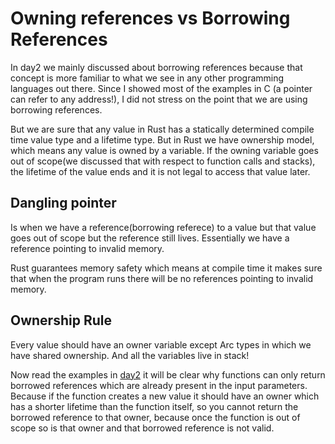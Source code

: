 # Owning references vs Borrowing References

In day2 we mainly discussed about borrowing references because that concept
is more familiar to what we see in any other programming languages out there.
Since I showed most of the examples in C (a pointer can refer to any address!),
I did not stress on the point that we are using borrowing references.

But we are sure that any value in Rust has a statically determined compile time value type
and a lifetime type.
But in Rust we have ownership model, which means any value is owned by a variable.
If the owning variable goes out of scope(we discussed that with respect to function calls and stacks),
the lifetime of the value ends and it is not legal to access that value later.

## Dangling pointer

Is when we have a reference(borrowing referece) to a value but that value goes out of scope but the
reference still lives. Essentially we have a reference pointing to invalid memory.

Rust guarantees memory safety which means at compile time it makes sure that when the program runs
there will be no references pointing to invalid memory.

## Ownership Rule

Every value should have an owner variable except Arc types in which we have shared ownership.
And all the variables live in stack!

Now read the examples in [day2](../day2/day2.md) it will be clear why functions can only return
borrowed references which are already present in the input parameters. Because if the function
creates a new value it should have an owner which has a shorter lifetime than the function itself,
so you cannot return the borrowed reference to that owner, because once the function is out of scope
so is that owner and that borrowed reference is not valid.
